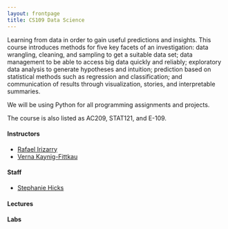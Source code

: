 ```yaml
---
layout: frontpage
title: CS109 Data Science
---
```


Learning from data in order to gain useful predictions and insights. This course introduces methods for five key facets of an investigation: data wrangling, cleaning, and sampling to get a suitable data set; data management to be able to access big data quickly and reliably; exploratory data analysis to generate hypotheses and intuition; prediction based on statistical methods such as regression and classification; and communication of results through visualization, stories, and interpretable summaries. 

We will be using Python for all programming assignments and projects. 

The course is also listed as AC209, STAT121, and E-109. 

#### Instructors
* [Rafael Irizarry](rairizarry@gmail.com)
* [Verna Kaynig-Fittkau](vkaynig@seas.harvard.edu)

#### Staff
* [Stephanie Hicks](shicks@jimmy.harvard.edu)


#### Lectures


#### Labs

